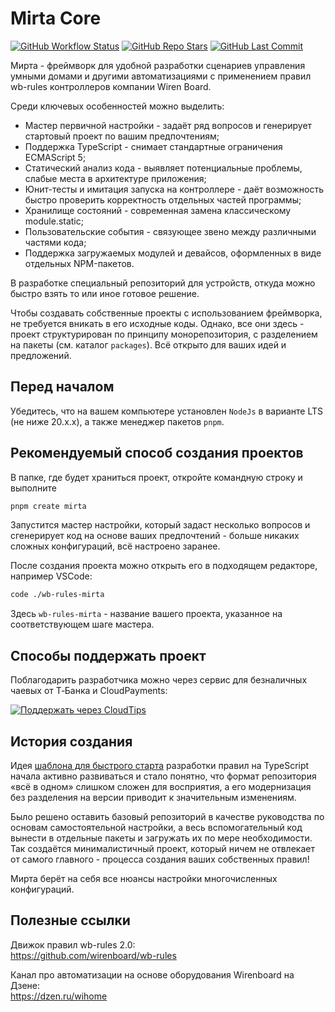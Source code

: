 # Mirta Core

[![GitHub Workflow Status](https://img.shields.io/github/actions/workflow/status/wb-mirta/core/build.yml?branch=latest&logo=github&style=flat-square)](https://github.com/wb-mirta/core/actions/workflows/build.yml)
[![GitHub Repo Stars](https://img.shields.io/github/stars/wb-mirta/core?color=594ae2&style=flat-square&logo=github)](https://github.com/wb-mirta/core/stargazers)
[![GitHub Last Commit](https://img.shields.io/github/last-commit/wb-mirta/core?color=594ae2&style=flat-square&logo=github)](https://github.com/wb-mirta/core)

Мирта - фреймворк для удобной разработки сценариев управления умными домами и другими автоматизациями с применением правил wb-rules контроллеров компании Wiren Board.

Среди ключевых особенностей можно выделить:

- Мастер первичной настройки - задаёт ряд вопросов и генерирует стартовый проект по вашим предпочтениям;
- Поддержка TypeScript - снимает стандартные ограничения ECMAScript 5;
- Статический анализ кода - выявляет потенциальные проблемы, слабые места в архитектуре приложения;
- Юнит-тесты и имитация запуска на контроллере - даёт возможность быстро проверить корректность отдельных частей программы;
- Хранилище состояний - современная замена классическому module.static;
- Пользовательские события - связующее звено между различными частями кода;
- Поддержка загружаемых модулей и девайсов, оформленных в виде отдельных NPM-пакетов.

В разработке специальный репозиторий для устройств, откуда можно быстро взять то или иное готовое решение.

Чтобы создавать собственные проекты с использованием фреймворка, не требуется вникать в его исходные коды. Однако, все они здесь - проект структурирован по принципу монорепозитория, с разделением на пакеты (см. каталог `packages`). Всё открыто для ваших идей и предложений.

## Перед началом

Убедитесь, что на вашем компьютере установлен `NodeJs` в варианте LTS (не ниже 20.x.x), а также менеджер пакетов `pnpm`.

## Рекомендуемый способ создания проектов

В папке, где будет храниться проект, откройте командную строку и выполните

```sh
pnpm create mirta
```
Запустится мастер настройки, который задаст несколько вопросов и сгенерирует код на основе ваших предпочтений - больше никаких сложных конфигураций, всё настроено заранее.

После создания проекта можно открыть его в подходящем редакторе, например VSCode:
```sh
code ./wb-rules-mirta
```
Здесь `wb-rules-mirta` - название вашего проекта, указанное на соответствующем шаге мастера.

## Способы поддержать проект
Поблагодарить разработчика можно через сервис для безналичных чаевых от Т‑Банка и CloudPayments:

[![Поддержать через CloudTips](https://img.shields.io/badge/%D0%9F%D0%BE%D0%B4%D0%B4%D0%B5%D1%80%D0%B6%D0%B0%D1%82%D1%8C-Cloud_Tips-blue?style=for-the-badge
)](https://pay.cloudtips.ru/p/58512cca)

## История создания

Идея [шаблона для быстрого старта](https://github.com/wihome-dev/wb-rules-typescript) разработки правил на TypeScript начала активно развиваться и стало понятно, что формат репозитория «всё в одном» слишком сложен для восприятия, а его модернизация без разделения на версии приводит к значительным изменениям.

Было решено оставить базовый репозиторий в качестве руководства по основам самостоятельной настройки, а весь вспомогательный код вынести в отдельные пакеты и загружать их по мере необходимости. Так создаётся минималистичный проект, который ничем не отвлекает от самого главного - процесса создания ваших собственных правил!

Мирта берёт на себя все нюансы настройки многочисленных конфигураций.

## Полезные ссылки

Движок правил wb-rules 2.0:<br/>
https://github.com/wirenboard/wb-rules

Канал про автоматизации на основе оборудования Wirenboard на Дзене:<br/>
https://dzen.ru/wihome
